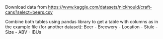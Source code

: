 Download data from https://www.kaggle.com/datasets/nickhould/craft-cans?select=beers.csv

Combine both tables using pandas library to get a table with columns as in the example file (for another dataset):
Beer - Breewery - Location - Stule - Size - ABV - IBUs


